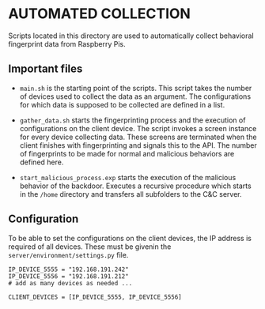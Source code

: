 # AUTOMATED COLLECTION

Scripts located in this directory are used to automatically collect behavioral fingerprint data from Raspberry Pis.

## Important files

- `main.sh` is the starting point of the scripts. This script takes the number of devices used to collect the data as an
  argument. The configurations for which data is supposed to be collected are defined in a list.

- `gather_data.sh` starts the fingerprinting process and the execution of configurations on the client device. The
  script
  invokes a screen instance for every device collecting data. These screens are terminated when the client finishes with
  fingerprinting and signals this to the API. The number of fingerprints to be made for normal and malicious
  behaviors are defined  here.

- `start_malicious_process.exp` starts the execution of the malicious behavior of the backdoor. Executes a recursive
  procedure which starts in the `/home` directory and transfers all subfolders to the C&C server.

## Configuration

To be able to set the configurations on the client devices, the IP address is required of all devices. These must be
givenin the `server/environment/settings.py` file. 

    IP_DEVICE_5555 = "192.168.191.242"
    IP_DEVICE_5556 = "192.168.191.212"
    # add as many devices as needed ...
    
    CLIENT_DEVICES = [IP_DEVICE_5555, IP_DEVICE_5556]